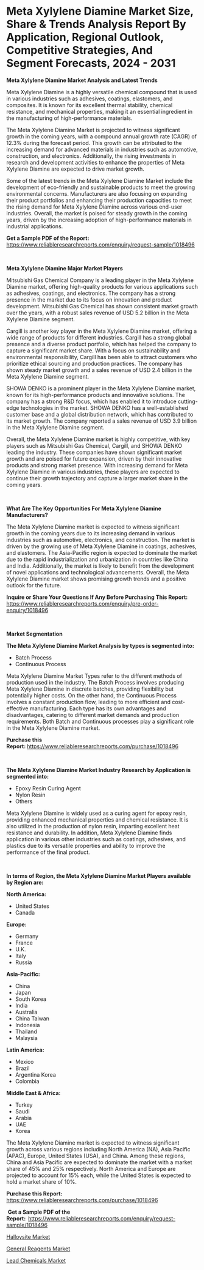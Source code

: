 <p><h1>Meta Xylylene Diamine Market Size, Share & Trends Analysis Report By Application, Regional Outlook, Competitive Strategies, And Segment Forecasts, 2024 - 2031</h1></p><p><strong>Meta Xylylene Diamine Market Analysis and Latest Trends</strong></p>
<p><p>Meta Xylylene Diamine is a highly versatile chemical compound that is used in various industries such as adhesives, coatings, elastomers, and composites. It is known for its excellent thermal stability, chemical resistance, and mechanical properties, making it an essential ingredient in the manufacturing of high-performance materials.</p><p>The Meta Xylylene Diamine Market is projected to witness significant growth in the coming years, with a compound annual growth rate (CAGR) of 12.3% during the forecast period. This growth can be attributed to the increasing demand for advanced materials in industries such as automotive, construction, and electronics. Additionally, the rising investments in research and development activities to enhance the properties of Meta Xylylene Diamine are expected to drive market growth.</p><p>Some of the latest trends in the Meta Xylylene Diamine Market include the development of eco-friendly and sustainable products to meet the growing environmental concerns. Manufacturers are also focusing on expanding their product portfolios and enhancing their production capacities to meet the rising demand for Meta Xylylene Diamine across various end-user industries. Overall, the market is poised for steady growth in the coming years, driven by the increasing adoption of high-performance materials in industrial applications.</p></p>
<p><strong>Get a Sample PDF of the Report:&nbsp;</strong> <a href="https://www.reliableresearchreports.com/enquiry/request-sample/1018496">https://www.reliableresearchreports.com/enquiry/request-sample/1018496</a></p>
<p>&nbsp;</p>
<p><strong>Meta Xylylene Diamine Major Market Players</strong></p>
<p><p>Mitsubishi Gas Chemical Company is a leading player in the Meta Xylylene Diamine market, offering high-quality products for various applications such as adhesives, coatings, and electronics. The company has a strong presence in the market due to its focus on innovation and product development. Mitsubishi Gas Chemical has shown consistent market growth over the years, with a robust sales revenue of USD 5.2 billion in the Meta Xylylene Diamine segment.</p><p>Cargill is another key player in the Meta Xylylene Diamine market, offering a wide range of products for different industries. Cargill has a strong global presence and a diverse product portfolio, which has helped the company to capture a significant market share. With a focus on sustainability and environmental responsibility, Cargill has been able to attract customers who prioritize ethical sourcing and production practices. The company has shown steady market growth and a sales revenue of USD 2.4 billion in the Meta Xylylene Diamine segment.</p><p>SHOWA DENKO is a prominent player in the Meta Xylylene Diamine market, known for its high-performance products and innovative solutions. The company has a strong R&D focus, which has enabled it to introduce cutting-edge technologies in the market. SHOWA DENKO has a well-established customer base and a global distribution network, which has contributed to its market growth. The company reported a sales revenue of USD 3.9 billion in the Meta Xylylene Diamine segment.</p><p>Overall, the Meta Xylylene Diamine market is highly competitive, with key players such as Mitsubishi Gas Chemical, Cargill, and SHOWA DENKO leading the industry. These companies have shown significant market growth and are poised for future expansion, driven by their innovative products and strong market presence. With increasing demand for Meta Xylylene Diamine in various industries, these players are expected to continue their growth trajectory and capture a larger market share in the coming years.</p></p>
<p>&nbsp;</p>
<p><strong>What Are The Key Opportunities For Meta Xylylene Diamine Manufacturers?</strong></p>
<p><p>The Meta Xylylene Diamine market is expected to witness significant growth in the coming years due to its increasing demand in various industries such as automotive, electronics, and construction. The market is driven by the growing use of Meta Xylylene Diamine in coatings, adhesives, and elastomers. The Asia-Pacific region is expected to dominate the market due to the rapid industrialization and urbanization in countries like China and India. Additionally, the market is likely to benefit from the development of novel applications and technological advancements. Overall, the Meta Xylylene Diamine market shows promising growth trends and a positive outlook for the future.</p></p>
<p><strong>Inquire or Share Your Questions If Any Before Purchasing This Report:</strong> <a href="https://www.reliableresearchreports.com/enquiry/pre-order-enquiry/1018496">https://www.reliableresearchreports.com/enquiry/pre-order-enquiry/1018496</a></p>
<p>&nbsp;</p>
<p><strong>Market Segmentation</strong></p>
<p><strong>The Meta Xylylene Diamine Market Analysis by types is segmented into:</strong></p>
<p><ul><li>Batch Process</li><li>Continuous Process</li></ul></p>
<p><p>Meta Xylylene Diamine Market Types refer to the different methods of production used in the industry. The Batch Process involves producing Meta Xylylene Diamine in discrete batches, providing flexibility but potentially higher costs. On the other hand, the Continuous Process involves a constant production flow, leading to more efficient and cost-effective manufacturing. Each type has its own advantages and disadvantages, catering to different market demands and production requirements. Both Batch and Continuous processes play a significant role in the Meta Xylylene Diamine market.</p></p>
<p><strong>Purchase this Report:&nbsp;</strong><a href="https://www.reliableresearchreports.com/purchase/1018496">https://www.reliableresearchreports.com/purchase/1018496</a></p>
<p>&nbsp;</p>
<p><strong>The Meta Xylylene Diamine Market Industry Research by Application is segmented into:</strong></p>
<p><ul><li>Epoxy Resin Curing Agent</li><li>Nylon Resin</li><li>Others</li></ul></p>
<p><p>Meta Xylylene Diamine is widely used as a curing agent for epoxy resin, providing enhanced mechanical properties and chemical resistance. It is also utilized in the production of nylon resin, imparting excellent heat resistance and durability. In addition, Meta Xylylene Diamine finds application in various other industries such as coatings, adhesives, and plastics due to its versatile properties and ability to improve the performance of the final product.</p></p>
<p>&nbsp;</p>
<p><strong>In terms of Region, the Meta Xylylene Diamine Market Players available by Region are:</strong></p>
<p>
    <p> <strong> North America: </strong>
        <ul>
            <li>United States</li>
            <li>Canada</li>
        </ul>
        </p> 
    <p> <strong> Europe: </strong>
        <ul>
            <li>Germany</li>
            <li>France</li>
            <li>U.K.</li>
            <li>Italy</li>
            <li>Russia</li>
        </ul>
        </p> 
    <p> <strong> Asia-Pacific: </strong>
        <ul>
            <li>China</li>
            <li>Japan</li>
            <li>South Korea</li>
            <li>India</li>
            <li>Australia</li>
            <li>China Taiwan</li>
            <li>Indonesia</li>
            <li>Thailand</li>
            <li>Malaysia</li>
        </ul>
        </p> 
    <p> <strong> Latin America: </strong>
        <ul>
            <li>Mexico</li>
            <li>Brazil</li>
            <li>Argentina Korea</li>
            <li>Colombia</li>
        </ul>
        </p> 
    <p> <strong> Middle East & Africa: </strong>
        <ul>
            <li>Turkey</li>
            <li>Saudi</li>
            <li>Arabia</li>
            <li>UAE</li>
            <li>Korea</li>
        </ul>
    </p>
    </p>
<p><p>The Meta Xylylene Diamine market is expected to witness significant growth across various regions including North America (NA), Asia Pacific (APAC), Europe, United States (USA), and China. Among these regions, China and Asia Pacific are expected to dominate the market with a market share of 45% and 25% respectively. North America and Europe are projected to account for 15% each, while the United States is expected to hold a market share of 10%.</p></p>
<p><strong>Purchase this Report: </strong><a href="https://www.reliableresearchreports.com/purchase/1018496">https://www.reliableresearchreports.com/purchase/1018496</a></p>
<p>&nbsp;<strong>Get a Sample PDF of the Report:&nbsp;&nbsp;</strong><a href="https://www.reliableresearchreports.com/enquiry/request-sample/1018496">https://www.reliableresearchreports.com/enquiry/request-sample/1018496</a></p>
<p><strong></strong></p>
<p><p><a href="https://github.com/kufem1/Market-Research-Report-List-1/blob/main/halloysite-market.md">Halloysite Market</a></p><p><a href="https://github.com/kosella/Market-Research-Report-List-2/blob/main/general-reagents-market.md">General Reagents Market</a></p><p><a href="https://github.com/singletonthaxterkelliehr2df/Market-Research-Report-List-1/blob/main/lead-chemicals-market.md">Lead Chemicals Market</a></p></p>
